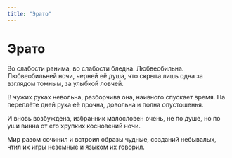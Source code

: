 ```yaml
---
title: "Эрато"
---
```

# Эрато

Во слабости ранима,
во слабости бледна.
Любвеобильна.
Любвеобильней ночи,
черней её душа,
что скрыта лишь одна
за взглядом томным,
за улыбкой ловчей.

В чужих руках невольна,
разборчива она,
наивного спускает время.
На переплёте дней
рука её прочна,
довольна
и полна опустошенья.

И вновь возбуждена,
избранник малословен очень,
не по душе,
но по уши винна
от его хрупких
косновений ночи.

Мир разом сочинил
и встроил образы чудные,
созданий небывалых,
чтил
их игры неземные
и языком их
говорил.